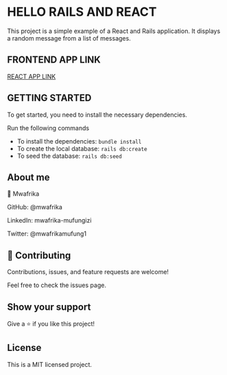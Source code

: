 # HELLO RAILS AND REACT

This project is a simple example of a React and Rails application. It displays a random message from a list of messages.

## FRONTEND APP LINK

[REACT APP LINK](https://github.com/mwafrika/hello-react-front-end)

## GETTING STARTED

To get started, you need to install the necessary dependencies.

Run the following commands

- To install the dependencies: `bundle install`
- To create the local database: `rails db:create`
- To seed the database: `rails db:seed`

## About me

👤 Mwafrika

GitHub: @mwafrika

LinkedIn: mwafrika-mufungizi

Twitter: @mwafrikamufung1

## 🤝 Contributing

Contributions, issues, and feature requests are welcome!

Feel free to check the issues page.

## Show your support

Give a ⭐️ if you like this project!

## License

This is a MIT licensed project.
